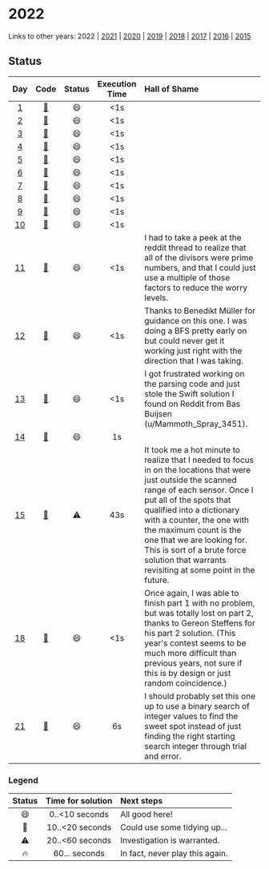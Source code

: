 # 2022

Links to other years: 
2022 | 
[2021](https://github.com/Wave39/AdventOfCode/blob/master/AdventOfCode/Puzzles/2021/README.md) |
[2020](https://github.com/Wave39/AdventOfCode/blob/master/AdventOfCode/Puzzles/2020/README.md) |
[2019](https://github.com/Wave39/AdventOfCode/blob/master/AdventOfCode/Puzzles/2019/README.md) |
[2018](https://github.com/Wave39/AdventOfCode/blob/master/AdventOfCode/Puzzles/2018/README.md) |
[2017](https://github.com/Wave39/AdventOfCode/blob/master/AdventOfCode/Puzzles/2017/README.md) |
[2016](https://github.com/Wave39/AdventOfCode/blob/master/AdventOfCode/Puzzles/2016/README.md) |
[2015](https://github.com/Wave39/AdventOfCode/blob/master/AdventOfCode/Puzzles/2015/README.md)

## Status

| Day | Code | Status | Execution Time | Hall of Shame |
| :---: | :---: | :---: | :---: | :--- |
| [1](https://adventofcode.com/2022/day/1) | [:book:](https://github.com/Wave39/AdventOfCode/blob/master/AdventOfCode/Puzzles/2022/Puzzle_2022_01.swift) | :smile: | <1s |
| [2](https://adventofcode.com/2022/day/2) | [:book:](https://github.com/Wave39/AdventOfCode/blob/master/AdventOfCode/Puzzles/2022/Puzzle_2022_02.swift) | :smile: | <1s |
| [3](https://adventofcode.com/2022/day/3) | [:book:](https://github.com/Wave39/AdventOfCode/blob/master/AdventOfCode/Puzzles/2022/Puzzle_2022_03.swift) | :smile: | <1s |
| [4](https://adventofcode.com/2022/day/4) | [:book:](https://github.com/Wave39/AdventOfCode/blob/master/AdventOfCode/Puzzles/2022/Puzzle_2022_04.swift) | :smile: | <1s |
| [5](https://adventofcode.com/2022/day/5) | [:book:](https://github.com/Wave39/AdventOfCode/blob/master/AdventOfCode/Puzzles/2022/Puzzle_2022_05.swift) | :smile: | <1s |
| [6](https://adventofcode.com/2022/day/6) | [:book:](https://github.com/Wave39/AdventOfCode/blob/master/AdventOfCode/Puzzles/2022/Puzzle_2022_06.swift) | :smile: | <1s |
| [7](https://adventofcode.com/2022/day/7) | [:book:](https://github.com/Wave39/AdventOfCode/blob/master/AdventOfCode/Puzzles/2022/Puzzle_2022_07.swift) | :smile: | <1s |
| [8](https://adventofcode.com/2022/day/8) | [:book:](https://github.com/Wave39/AdventOfCode/blob/master/AdventOfCode/Puzzles/2022/Puzzle_2022_08.swift) | :smile: | <1s |
| [9](https://adventofcode.com/2022/day/9) | [:book:](https://github.com/Wave39/AdventOfCode/blob/master/AdventOfCode/Puzzles/2022/Puzzle_2022_09.swift) | :smile: | <1s |
| [10](https://adventofcode.com/2022/day/10) | [:book:](https://github.com/Wave39/AdventOfCode/blob/master/AdventOfCode/Puzzles/2022/Puzzle_2022_10.swift) | :smile: | <1s |
| [11](https://adventofcode.com/2022/day/11) | [:book:](https://github.com/Wave39/AdventOfCode/blob/master/AdventOfCode/Puzzles/2022/Puzzle_2022_11.swift) | :smile: | <1s | I had to take a peek at the reddit thread to realize that all of the divisors were prime numbers, and that I could just use a multiple of those factors to reduce the worry levels. |
| [12](https://adventofcode.com/2022/day/12) | [:book:](https://github.com/Wave39/AdventOfCode/blob/master/AdventOfCode/Puzzles/2022/Puzzle_2022_12.swift) | :smile: | <1s | Thanks to Benedikt Müller for guidance on this one. I was doing a BFS pretty early on but could never get it working just right with the direction that I was taking. |
| [13](https://adventofcode.com/2022/day/13) | [:book:](https://github.com/Wave39/AdventOfCode/blob/master/AdventOfCode/Puzzles/2022/Puzzle_2022_13.swift) | :smile: | <1s | I got frustrated working on the parsing code and just stole the Swift solution I found on Reddit from Bas Buijsen (u/Mammoth_Spray_3451). |
| [14](https://adventofcode.com/2022/day/14) | [:book:](https://github.com/Wave39/AdventOfCode/blob/master/AdventOfCode/Puzzles/2022/Puzzle_2022_14.swift) | :smile: | 1s |
| [15](https://adventofcode.com/2022/day/15) | [:book:](https://github.com/Wave39/AdventOfCode/blob/master/AdventOfCode/Puzzles/2022/Puzzle_2022_15.swift) | :warning: | 43s | It took me a hot minute to realize that I needed to focus in on the locations that were just outside the scanned range of each sensor. Once I put all of the spots that qualified into a dictionary with a counter, the one with the maximum count is the one that we are looking for. This is sort of a brute force solution that warrants revisiting at some point in the future. |
| [18](https://adventofcode.com/2022/day/18) | [:book:](https://github.com/Wave39/AdventOfCode/blob/master/AdventOfCode/Puzzles/2022/Puzzle_2022_18.swift) | :smile: | <1s | Once again, I was able to finish part 1 with no problem, but was totally lost on part 2, thanks to Gereon Steffens for his part 2 solution. (This year's contest seems to be much more difficult than previous years, not sure if this is by design or just random coincidence.) |
| [21](https://adventofcode.com/2022/day/21) | [:book:](https://github.com/Wave39/AdventOfCode/blob/master/AdventOfCode/Puzzles/2022/Puzzle_2022_21.swift) | :smile: | 6s | I should probably set this one up to use a binary search of integer values to find the sweet spot instead of just finding the right starting search integer through trial and error. |

### Legend

| Status | Time for solution | Next steps |
| :---: | :---: | :--- |
| :smile: | 0..<10 seconds | All good here! |
| :eyes: | 10..<20 seconds | Could use some tidying up... |
| :warning: | 20..<60 seconds | Investigation is warranted. |
| :fire: | 60... seconds | In fact, never play this again. |
